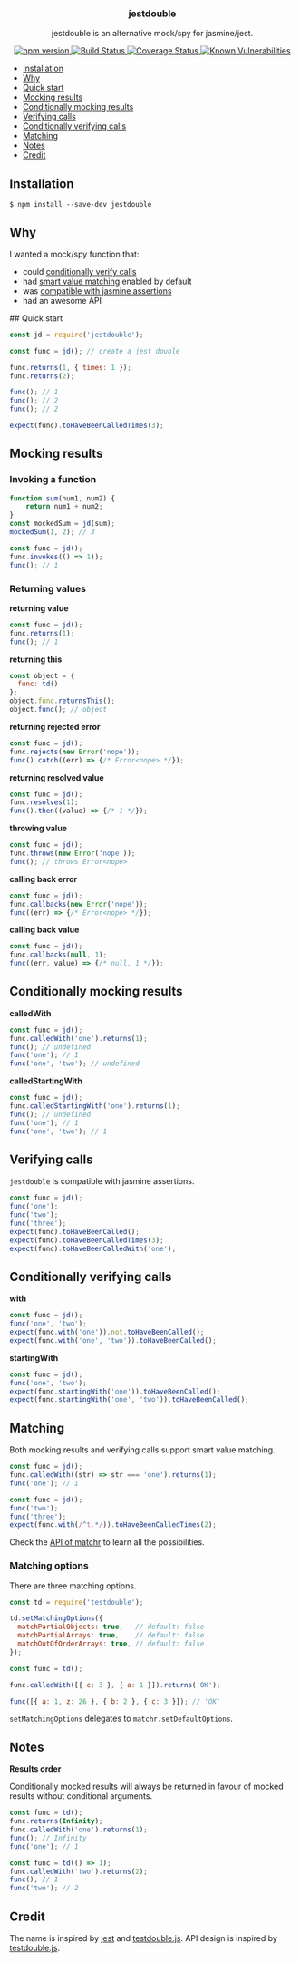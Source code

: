 <p align="center">
  <h3 align="center">jestdouble</h3>
  <p align="center">jestdouble is an alternative mock/spy for jasmine/jest.<p>
  <p align="center">
    <a href="https://www.npmjs.com/package/jestdouble">
      <img src="https://img.shields.io/npm/v/jestdouble.svg" alt="npm version">
    </a>
    <a href="https://travis-ci.org/Moeriki/jestdouble">
      <img src="https://travis-ci.org/Moeriki/jestdouble.svg?branch=master" alt="Build Status"></img>
    </a>
    <a href="https://coveralls.io/github/Moeriki/jestdouble?branch=master">
      <img src="https://coveralls.io/repos/github/Moeriki/jestdouble/badge.svg?branch=master" alt="Coverage Status"></img>
    </a>
    <a href="https://snyk.io/test/github/moeriki/jestdouble">
      <img src="https://snyk.io/test/github/moeriki/jestdouble/badge.svg" alt="Known Vulnerabilities"></img>
    </a>
  </p>
</p>

*   [Installation](#installation)
*   [Why](#why)
*   [Quick start](#quick-start)
*   [Mocking results](#mocking-results)
*   [Conditionally mocking results](#conditionally-mocking-results)
*   [Verifying calls](#verifying-calls)
*   [Conditionally verifying calls](#conditionally-verifying-calls)
*   [Matching](#matching)
*   [Notes](#notes)
*   [Credit](#credit)

<a name="installation"></a>
## Installation

```
$ npm install --save-dev jestdouble
```

<a name="why"></a>
## Why

I wanted a mock/spy function that:

*   could [conditionally verify calls](#conditionally-verifying-calls)
*   had [smart value matching](#matching) enabled by default
*   was [compatible with jasmine assertions](#verifying-calls)
*   had an awesome API

<a name="quick-start" />
## Quick start

```javascript
const jd = require('jestdouble');

const func = jd(); // create a jest double

func.returns(1, { times: 1 });
func.returns(2);

func(); // 1
func(); // 2
func(); // 2

expect(func).toHaveBeenCalledTimes(3);
```

<a name="mocking-results"></a>
## Mocking results

### Invoking a function

```javascript
function sum(num1, num2) {
    return num1 + num2;
}
const mockedSum = jd(sum);
mockedSum(1, 2); // 3
```

```javascript
const func = jd();
func.invokes(() => 1));
func(); // 1
```

### Returning values

**returning value**

```javascript
const func = jd();
func.returns(1);
func(); // 1
```

**returning this**

```javascript
const object = {
  func: td()
};
object.func.returnsThis();
object.func(); // object
```

**returning rejected error**

```javascript
const func = jd();
func.rejects(new Error('nope'));
func().catch((err) => {/* Error<nope> */});
```

**returning resolved value**

```javascript
const func = jd();
func.resolves(1);
func().then((value) => {/* 1 */});
```

**throwing value**

```javascript
const func = jd();
func.throws(new Error('nope'));
func(); // throws Error<nope>
```

**calling back error**

```javascript
const func = jd();
func.callbacks(new Error('nope'));
func((err) => {/* Error<nope> */});
```

**calling back value**

```javascript
const func = jd();
func.callbacks(null, 1);
func((err, value) => {/* null, 1 */});
```

<a name="conditionally-mocking-results"></a>
## Conditionally mocking results

**calledWith**

```javascript
const func = jd();
func.calledWith('one').returns(1);
func(); // undefined
func('one'); // 1
func('one', 'two'); // undefined
```

**calledStartingWith**

```javascript
const func = jd();
func.calledStartingWith('one').returns(1);
func(); // undefined
func('one'); // 1
func('one', 'two'); // 1
```

<a name="verifying-calls"></a>
## Verifying calls

`jestdouble` is compatible with jasmine assertions.

```javascript
const func = jd();
func('one');
func('two');
func('three');
expect(func).toHaveBeenCalled();
expect(func).toHaveBeenCalledTimes(3);
expect(func).toHaveBeenCalledWith('one');
```

<a name="conditionally-verifying-calls"></a>
## Conditionally verifying calls

**with**

```javascript
const func = jd();
func('one', 'two');
expect(func.with('one')).not.toHaveBeenCalled();
expect(func.with('one', 'two')).toHaveBeenCalled();
```

**startingWith**

```javascript
const func = jd();
func('one', 'two');
expect(func.startingWith('one')).toHaveBeenCalled();
expect(func.startingWith('one', 'two')).toHaveBeenCalled();
```

<a name="matching"></a>
## Matching

Both mocking results and verifying calls support smart value matching.

```javascript
const func = jd();
func.calledWith((str) => str === 'one').returns(1);
func('one'); // 1
```

```javascript
const func = jd();
func('two');
func('three');
expect(func.with(/^t.*/)).toHaveBeenCalledTimes(2);
```

Check the [API of matchr](https://github.com/Moeriki/node-matchr) to learn all the possibilities.

### Matching options

There are three matching options.

```javascript
const td = require('testdouble');

td.setMatchingOptions({
  matchPartialObjects: true,   // default: false
  matchPartialArrays: true,    // default: false
  matchOutOfOrderArrays: true, // default: false
});

const func = td();

func.calledWith([{ c: 3 }, { a: 1 }]).returns('OK');

func([{ a: 1, z: 26 }, { b: 2 }, { c: 3 }]); // 'OK'
```

`setMatchingOptions` delegates to `matchr.setDefaultOptions`.

## Notes

**Results order**

Conditionally mocked results will always be returned in favour of mocked results without conditional arguments.

```javascript
const func = td();
func.returns(Infinity);
func.calledWith('one').returns(1);
func(); // Infinity
func('one'); // 1
```

```javascript
const func = td(() => 1);
func.calledWith('two').returns(2);
func(); // 1
func('two'); // 2
```

## Credit

The name is inspired by [jest](https://github.com/facebook/jest) and [testdouble.js](https://github.com/testdouble/testdouble.js). API design is inspired by [testdouble.js](https://github.com/testdouble/testdouble.js).
